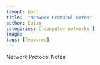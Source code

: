 ```yaml
---
layout: post
title:  "Network Protocol Notes"
author: Eujin
categories: [ computer networks ]
image: 
tags: [featured]
---
```

Network Protocol Notes
